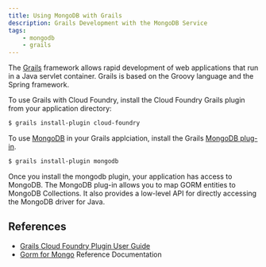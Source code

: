 ```yaml
---
title: Using MongoDB with Grails
description: Grails Development with the MongoDB Service
tags:
    - mongodb
    - grails
---
```


The [Grails](http://www.grails.org) framework allows rapid development of web applications that run in a Java servlet container. Grails is based on the Groovy language and the Spring framework.

To use Grails with Cloud Foundry, install the Cloud Foundry Grails plugin from your application directory:

```bash
$ grails install-plugin cloud-foundry
```

To use [MongoDB](http://www.mongodb.org/) in your Grails applciation, install the Grails [MongoDB plug-in](http://grails.org/plugin/mongodb).

```bash
$ grails install-plugin mongodb
```

Once you install the mongodb plugin, your application has access to MongoDB. The MongoDB plug-in allows you to map GORM entities to MongoDB Collections. It also provides a low-level API for directly accessing the MongoDB driver for Java.

## References

+	[Grails Cloud Foundry Plugin User Guide](http://grails-plugins.github.com/grails-cloud-foundry/)
+	[Gorm for Mongo](http://grails.github.com/inconsequential/mongo/manual/index.html) Reference Documentation